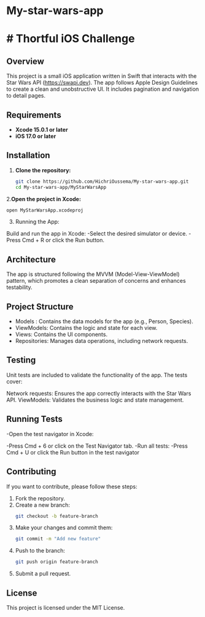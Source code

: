 # My-star-wars-app
# # Thortful iOS Challenge

## Overview

This project is a small iOS application written in Swift that interacts with the Star Wars API (https://swapi.dev). The app follows Apple Design Guidelines to create a clean and unobstructive UI. It includes pagination and navigation to detail pages.

## Requirements

- **Xcode 15.0.1 or later**
- **iOS 17.0 or later**

## Installation

1. **Clone the repository:**
   ```bash
   git clone https://github.com/HichriOussema/My-star-wars-app.git
   cd My-star-wars-app/MyStarWarsApp
   ```
2.**Open the project in Xcode:**
 ```bash
open MyStarWarsApp.xcodeproj
```
3. Running the App:

Build and run the app in Xcode:
-Select the desired simulator or device.
-Press Cmd + R or click the Run button.

## Architecture
The app is structured following the MVVM (Model-View-ViewModel) pattern, which promotes a clean separation of concerns and enhances testability.

## Project Structure
- Models : Contains the data models for the app (e.g., Person, Species).
- ViewModels: Contains the logic and state for each view.
- Views: Contains the UI components.
- Repositories: Manages data operations, including network requests.

## Testing
Unit tests are included to validate the functionality of the app. The tests cover:

Network requests: Ensures the app correctly interacts with the Star Wars API.
ViewModels: Validates the business logic and state management.
## Running Tests
-Open the test navigator in Xcode:

-Press Cmd + 6 or click on the Test Navigator tab.
-Run all tests:
-Press Cmd + U or click the Run button in the test navigator
## Contributing
If you want to contribute, please follow these steps:
1. Fork the repository.
2. Create a new branch:
    ```sh
    git checkout -b feature-branch
    ```
3. Make your changes and commit them:
    ```sh
    git commit -m "Add new feature"
    ```
4. Push to the branch:
    ```sh
    git push origin feature-branch
    ```
5. Submit a pull request.

## License
This project is licensed under the MIT License.

